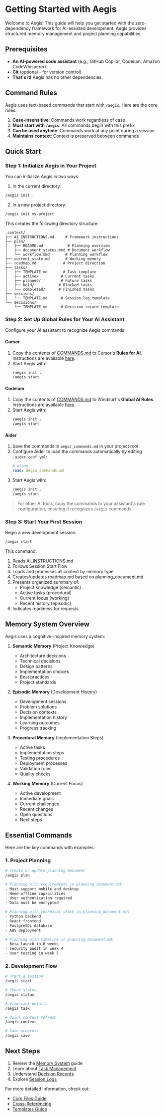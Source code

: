 # Getting Started with Aegis

Welcome to Aegis! This guide will help you get started with the zero-dependency framework for AI-assisted development. Aegis provides structured memory management and project planning capabilities.

## Prerequisites

- **An AI-powered code assistant** (e.g., GitHub Copilot, Codeium, Amazon CodeWhisperer)  
- **Git** (optional - for version control)  
- **That's it!** Aegis has no other dependencies.

## Command Rules

Aegis uses text-based commands that start with `/aegis`. Here are the core rules:

1. **Case-insensitive**: Commands work regardless of case
2. **Must start with `/aegis`**: All commands begin with this prefix
3. **Can be used anytime**: Commands work at any point during a session
4. **Maintains context**: Context is preserved between commands

## Quick Start

### Step 1: Initialize Aegis in Your Project

You can initialize Aegis in two ways:

1. In the current directory:
```bash
/aegis init .
```

2. In a new project directory:
```bash
/aegis init my-project
```

This creates the following directory structure:
```
.context/
├── AI_INSTRUCTIONS.md     # Framework instructions
├── plan/
│   ├── README.md           # Planning overview
│   ├── document_states.mmd # Document workflow
│   └── workflow.mmd       # Planning workflow
├── current_state.md       # Working memory
├── roadmap.md            # Project direction
├── tasks/
│   ├── TEMPLATE.md       # Task template
│   ├── active/          # Current tasks
│   ├── planned/         # Future tasks
│   ├── hold/           # Blocked tasks
│   └── completed/      # Finished tasks
├── sessions/
│   └── TEMPLATE.md      # Session log template
└── decisions/
    └── TEMPLATE.md      # Decision record template
```

### Step 2: Set Up Global Rules for Your AI Assistant

Configure your AI assistant to recognize Aegis commands:

#### **Cursor**
1. Copy the contents of [COMMANDS.md](COMMANDS.md) to Cursor's **Rules for AI**.  
   Instructions are available [here](https://docs.cursor.com/context/rules-for-ai).  
2. Start Aegis with:  
   ```bash
   /aegis init .
   /aegis start
   ```

#### **Codeium**
1. Copy the contents of [COMMANDS.md](COMMANDS.md) to Windsurf's **Global AI Rules**.  
   Instructions are available [here](https://docs.codeium.com/windsurf/memories#global-rules).  
2. Start Aegis with:  
   ```bash
   /aegis init .
   /aegis start
   ```

#### **Aider**
1. Save the commands in `aegis_commands.md` in your project root.  
2. Configure Aider to load the commands automatically by editing `.aider.conf.yml`:  
   ```yaml
   # alone
   read: aegis_commands.md
   ```
3. Start Aegis with:  
   ```bash
   /aegis init .
   /aegis start
   ```

> For other AI tools, copy the commands to your assistant's rule configuration, ensuring it recognizes `/aegis` commands.

### Step 3: Start Your First Session

Begin a new development session:

```bash
/aegis start
```

This command:
1. Reads AI_INSTRUCTIONS.md
2. Follows Session Start Flow
3. Loads and processes all context by memory type
4. Creates/updates roadmap.md based on planning_document.md
5. Presents organized summary of:
   - Project knowledge (semantic)
   - Active tasks (procedural)
   - Current focus (working)
   - Recent history (episodic)
6. Indicates readiness for requests

## Memory System Overview

Aegis uses a cognitive-inspired memory system:

1. **Semantic Memory** (Project Knowledge)  
   - Architecture decisions
   - Technical decisions
   - Design patterns
   - Implementation choices
   - Best practices
   - Project standards

2. **Episodic Memory** (Development History)  
   - Development sessions
   - Problem solutions
   - Decision contexts
   - Implementation history
   - Learning outcomes
   - Progress tracking

3. **Procedural Memory** (Implementation Steps)  
   - Active tasks
   - Implementation steps
   - Testing procedures
   - Deployment processes
   - Validation rules
   - Quality checks

4. **Working Memory** (Current Focus)  
   - Active development
   - Immediate goals
   - Current challenges
   - Recent changes
   - Open questions
   - Next steps

## Essential Commands

Here are the key commands with examples:

### 1. Project Planning
```bash
# Create or update planning document
/aegis plan

# Planning with requirements in planning_document.md:
- Must support mobile and desktop
- Need offline capabilities
- User authentication required
- Data must be encrypted

# Planning with technical stack in planning_document.md:
- Python backend
- React frontend
- PostgreSQL database
- AWS deployment

# Planning with timeline in planning_document.md:
- Beta launch in 6 weeks
- Security audit in week 4
- User testing in week 5
```

### 2. Development Flow
```bash
# Start a session
/aegis start

# Check status
/aegis status

# View task details
/aegis task

# Quick context refresh
/aegis context

# Save progress
/aegis save
```

## Next Steps

1. Review the [Memory System](memory_system.md) guide
2. Learn about [Task Management](tasks.md)
3. Understand [Decision Records](decisions.md)
4. Explore [Session Logs](sessions.md)

For more detailed information, check out:
- [Core Files Guide](core_files.md)
- [Cross-Referencing](cross_referencing.md)
- [Templates Guide](templates.md)
